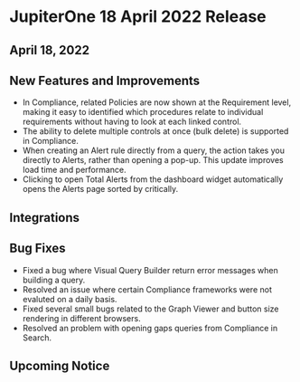 # JupiterOne 18 April 2022 Release

## April 18, 2022

## New Features and Improvements 

- In Compliance, related Policies are now shown at the Requirement level, making it easy to identified which procedures relate to individual requirements without having to look at each linked control. 
- The ability to delete multiple controls at once (bulk delete) is supported in Compliance. 
- When creating an Alert rule directly from a query, the action takes you directly to Alerts, rather than opening a pop-up. This update improves load time and performance. 
- Clicking to open Total Alerts from the dashboard widget automatically opens the Alerts page sorted by critically. 

## Integrations

## Bug Fixes

- Fixed a bug where Visual Query Builder return error messages when building a query.
- Resolved an issue where certain Compliance frameworks were not evaluted on a daily basis.
- Fixed several small bugs related to the Graph Viewer and button size rendering in different browsers.
- Resolved an problem with opening gaps queries from Compliance in Search.

## Upcoming Notice

